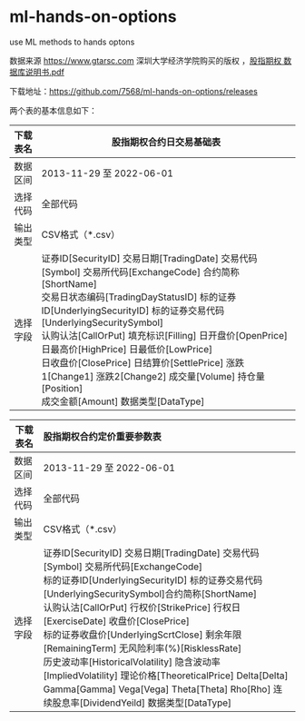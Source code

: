 # ml-hands-on-options
use ML methods to  hands optons

数据来源 https://www.gtarsc.com 深圳大学经济学院购买的版权 ，[股指期权 数据库说明书.pdf](https://github.com/7568/ml-hands-on-options/releases)

下载地址：https://github.com/7568/ml-hands-on-options/releases

两个表的基本信息如下：

| 下载表名 | 股指期权合约日交易基础表                                     |
| -------- | ------------------------------------------------------------ |
| 数据区间 | 2013-11-29 至 2022-06-01                                     |
| 选择代码 | 全部代码                                                     |
| 输出类型 | CSV格式（*.csv）                                             |
| 选择字段 | 证券ID[SecurityID] 交易日期[TradingDate] 交易代码[Symbol] 交易所代码[ExchangeCode] 合约简称[ShortName] <br />交易日状态编码[TradingDayStatusID] 标的证券ID[UnderlyingSecurityID]  标的证券交易代码[UnderlyingSecuritySymbol]   <br />认购认沽[CallOrPut] 填充标识[Filling] 日开盘价[OpenPrice]  日最高价[HighPrice] 日最低价[LowPrice] <br />日收盘价[ClosePrice]  日结算价[SettlePrice] 涨跌1[Change1] 涨跌2[Change2]  成交量[Volume] 持仓量[Position] <br /> 成交金额[Amount] 数据类型[DataType] |


| 下载表名 | 股指期权合约定价重要参数表                                   |
| -------- | :----------------------------------------------------------- |
| 数据区间 | 2013-11-29 至 2022-06-01                                     |
| 选择代码 | 全部代码                                                     |
| 输出类型 | CSV格式（*.csv）                                             |
| 选择字段 | 证券ID[SecurityID] 交易日期[TradingDate] 交易代码[Symbol] 交易所代码[ExchangeCode] <br /> 标的证券ID[UnderlyingSecurityID]  标的证券交易代码[UnderlyingSecuritySymbol]合约简称[ShortName] <br />认购认沽[CallOrPut] 行权价[StrikePrice] 行权日[ExerciseDate] 收盘价[ClosePrice] <br />标的证券收盘价[UnderlyingScrtClose] 剩余年限[RemainingTerm]  无风险利率(%)[RisklessRate] <br />历史波动率[HistoricalVolatility] 隐含波动率[ImpliedVolatility] 理论价格[TheoreticalPrice]  Delta[Delta] <br />Gamma[Gamma] Vega[Vega] Theta[Theta] Rho[Rho] 连续股息率[DividendYeild] 数据类型[DataType] |

